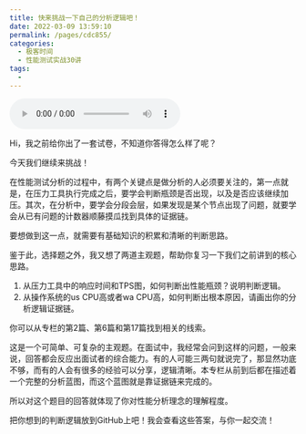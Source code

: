```yaml
---
title: 快来挑战一下自己的分析逻辑吧！
date: 2022-03-09 13:59:10
permalink: /pages/cdc855/
categories:
  - 极客时间
  - 性能测试实战30讲
tags:
  - 
---
```

<audio title="春节策划.快来挑战一下自己的分析逻辑吧！" src="https://static001.geekbang.org/resource/audio/1f/5c/1f60fb897ffac0ea5a7da5305a89515c.mp3" controls="controls"></audio> 
<p>Hi，我之前给你出了一套试卷，不知道你答得怎么样了呢？</p><p>今天我们继续来挑战！</p><p>在性能测试分析的过程中，有两个关键点是做分析的人必须要关注的，第一点就是，在压力工具执行完成之后，要学会判断瓶颈是否出现，以及是否应该继续加压。其次，在分析中，要学会分段会层，如果发现是某个节点出现了问题，就要学会从已有问题的计数器顺藤摸瓜找到具体的证据链。</p><p>要想做到这一点，就需要有基础知识的积累和清晰的判断思路。</p><p>鉴于此，选择题之外，我又想了两道主观题，帮助你复习一下我们之前讲到的核心思路。</p><ol>
<li>从压力工具中的响应时间和TPS图，如何判断出性能瓶颈？说明判断逻辑。</li>
<li>从操作系统的us CPU高或者wa CPU高，如何判断出根本原因，请画出你的分析逻辑证据链。</li>
</ol><p>你可以从专栏的第2篇、第6篇和第17篇找到相关的线索。</p><p>这是一个可简单、可复杂的主观题。在面试中，我经常会问到这样的问题，一般来说，回答都会反应出面试者的综合能力。有的人可能三两句就说完了，那显然功底不够，而有的人会有很多的经验可以分享，逻辑清晰。本专栏从前到后都在描述着一个完整的分析蓝图，而这个蓝图就是靠证据链来完成的。</p><p>所以对这个题目的回答就体现了你对性能分析理念的理解程度。</p><!-- [[[read_end]]] --><p>把你想到的判断逻辑放到GitHub上吧！我会查看这些答案，与你一起交流！</p>